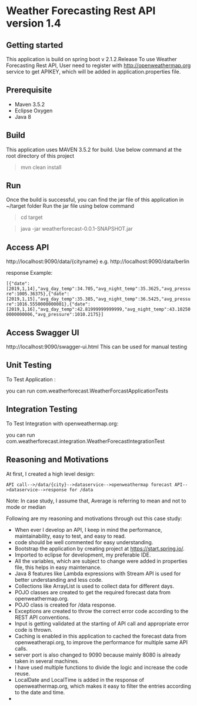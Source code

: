 # Weather Forecasting Rest API version 1.4

## Getting started
This application is build on spring boot v 2.1.2.Release
To use Weather Forecasting Rest API, User need to register with
http://openweathermap.org service to get APIKEY, which will be added in application.properties file.

## Prerequisite
* Maven 3.5.2
* Eclipse Oxygen
* Java 8

## Build
This application uses MAVEN 3.5.2 for build.
Use below command at the root directory of this project

>mvn clean install

## Run
Once the build is successful, you can find the jar file of this application in ~/target folder
Run the jar file using below command

> cd target

>java -jar weatherforecast-0.0.1-SNAPSHOT.jar


## Access API
http://localhost:9090/data/{cityname}
e.g. http://localhost:9090/data/berlin

response Example: 

`[{"date":[2019,1,14],"avg_day_temp":34.705,"avg_night_temp":35.3625,"avg_pressure":1005.36375},{"date":[2019,1,15],"avg_day_temp":35.385,"avg_night_temp":36.5425,"avg_pressure":1016.5550000000001},{"date":[2019,1,16],"avg_day_temp":42.81999999999999,"avg_night_temp":43.102500000000006,"avg_pressure":1010.2175}]`

## Access Swagger UI
http://localhost:9090/swagger-ui.html
This can be used  for manual testing

## Unit Testing
To  Test Application : 

you can run com.weatherforecast.WeatherForcastApplicationTests

## Integration Testing
To Test Integration with openweathermap.org: 

you can run com.weatherforecast.integration.WeatherForecastIntegrationTest

## Reasoning and Motivations

At first, I created a high level design:

`API call-->/data/{city}-->dataservice-->openweathermap forecast API-->dataservice-->response for /data`

Note: In case study, I assume that, Average is referring to mean and not to mode or median

Following are my reasoning and motivations through out this case study:

* When ever I develop an API, I keep in mind the performance, maintainability, easy to test, and easy to read.
* code should be well commented for easy understanding.
* Bootstrap the application by creating project at https://start.spring.io/.
* Imported to eclipse for development, my preferable IDE.
* All the variables, which are subject to change were added in properties file, this helps in easy maintenance.
* Java 8 features like Lambda expressions with Stream API is used for better understanding and less code.
* Collections like ArrayList is used to collect data for different days.
* POJO classes are created to get the required forecast data from openweathermap.org.
* POJO class is created for /data response.
* Exceptions are created to throw the correct error code according to the REST API conventions.
* Input is getting validated at the starting of API call and appropriate error code is thrown.
* Caching is enabled in this application to cached the forecast data from openweatherapi.org, to improve the performance for multiple same API calls.
* server port is also changed to 9090 because mainly 8080 is already taken in several machines.
* I have used multiple functions to divide the logic and increase the code reuse.
* LocalDate and LocalTime is added in the response of openweathermap.org, which makes it easy to filter the entries according to the date and time.
* 
